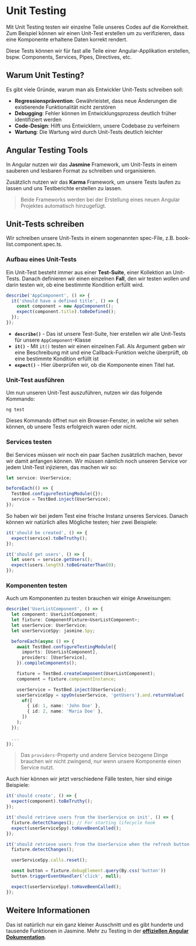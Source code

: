 # Unit Testing


Mit Unit Testing testen wir einzelne Teile unseres Codes auf die Korrektheit. Zum Beispiel können wir einen Unit-Test erstellen um zu verifizieren, dass eine Komponente erhaltene Daten korrekt rendert.

Diese Tests können wir für fast alle Teile einer Angular-Applikation erstellen, bspw. Components, Services, Pipes, Directives, etc.

## Warum Unit Testing?

Es gibt viele Gründe, warum man als Entwickler Unit-Tests schreiben soll:

- **Regressionsprävention**: Gewährleistet, dass neue Änderungen die existierende Funktionalität nicht zerstören
- **Debugging**: Fehler können im Entwicklungsprozess deutlich früher identifiziert werden
- **Code-Design**: Hilft uns Entwicklern, unsere Codebase zu verfeinern
- **Wartung**: Die Wartung wird durch Unit-Tests deutlich leichter

## Angular Testing Tools

In Angular nutzen wir das **Jasmine** Framework, um Unit-Tests in einem sauberen und lesbaren Format zu schreiben und organisieren.

Zusätzlich nutzen wir das **Karma** Framework, um unsere Tests laufen zu lassen und uns Testberichte erstellen zu lassen.

> Beide Frameworks werden bei der Erstellung eines neuen Angular Projektes automatisch hinzugefügt.

## Unit-Tests schreiben

Wir schreiben unsere Unit-Tests in einem sogenannten <path>spec</path>-File, z.B. <path>book-list.component.spec.ts</path>. 

### Aufbau eines Unit-Tests

Ein Unit-Test besteht immer aus einer **Test-Suite**, einer Kollektion an Unit-Tests. Danach definieren wir einen einzelnen **Fall**, den wir testen wollen und darin testen wir, ob eine bestimmte Kondition erfüllt wird.

````Typescript
describe('AppComponent', () => {
  it('should have a defined title', () => {
    const component = new AppComponent();
    expect(component.title).toBeDefined();
  });
});
````

- **`describe()`** - Das ist unsere Test-Suite, hier erstellen wir alle Unit-Tests für unsere `AppComponent`-Klasse
- **`it()`** - Mit `it()` testen wir einen einzelnen Fall. Als Argument geben wir eine Beschreibung mit und eine Callback-Funktion welche überprüft, ob eine bestimmte Kondition erfüllt ist
- **`expect()`** - Hier überprüfen wir, ob die Komponente einen Titel hat.

### Unit-Test ausführen

Um nun unseren Unit-Test auszuführen, nutzen wir das folgende Kommando:

````Console
ng test
````

Dieses Kommando öffnet nun ein Browser-Fenster, in welche wir sehen können, ob unsere Tests erfolgreich waren oder nicht.

### Services testen

Bei Services müssen wir noch ein paar Sachen zusätzlich machen, bevor wir damit anfangen können. Wir müssen nämlich noch unseren Service vor jedem Unit-Test injizieren, das machen wir so:

````Typescript
let service: UserService;

beforeEach(() => {
  TestBed.configureTestingModule({});
  service = TestBed.inject(UserService);
});
````

So haben wir bei jedem Test eine frische Instanz unseres Services. Danach können wir natürlich alles Mögliche testen; hier zwei Beispiele:

````Typescript
it('should be created', () => {
  expect(service).toBeTruthy();
});

it('should get users', () => {
  let users = service.getUsers();
  expect(users.length).toBeGreaterThan(0);
});
````

### Komponenten testen

Auch um Komponenten zu testen brauchen wir einige Anweisungen:

````Typescript
describe('UserListComponent', () => {
  let component: UserListComponent;
  let fixture: ComponentFixture<UserListComponent>;
  let userService: UserService;
  let userServiceSpy: jasmine.Spy;

  beforeEach(async () => {
    await TestBed.configureTestingModule({
      imports: [UserListComponent],
      providers: [UserService],
    }).compileComponents();

    fixture = TestBed.createComponent(UserListComponent);
    component = fixture.componentInstance;

    userService = TestBed.inject(UserService);
    userServiceSpy = spyOn(userService, 'getUsers').and.returnValue(
      of([
        { id: 1, name: 'John Doe' },
        { id: 2, name: 'Maria Doe' },
      ])
    );
  });
  
  ...
});
````

> Das `providers`-Property und andere Service bezogene Dinge brauchen wir nicht zwingend, nur wenn unsere Komponente einen Service nutzt.

Auch hier können wir jetzt verschiedene Fälle testen, hier sind einige Beispiele:

````Typescript
it('should create', () => {
  expect(component).toBeTruthy();
});

it('should retrieve users from the UserService on init', () => {
  fixture.detectChanges(); // For starting lifecycle hook
  expect(userServiceSpy).toHaveBeenCalled();
});

it('should retrieve users from the UserService when the refresh button is clicked', () => {
  fixture.detectChanges();

  userServiceSpy.calls.reset();

  const button = fixture.debugElement.query(By.css('button'))
  button.triggerEventHandler('click', null);

  expect(userServiceSpy).toHaveBeenCalled();
});
````

## Weitere Informationen

Das ist natürlich nur ein ganz kleiner Ausschnitt und es gibt hunderte und tausende Funktionen in Jasmine. Mehr zu Testing in der [**offiziellen Angular Dokumentation**](https://angular.dev/guide/testing).